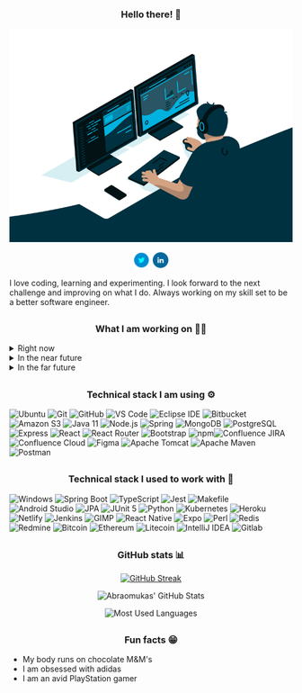 # <h3 align="center">Hello there! :wave:</h3>

<div align="center">
  <a href="https://linkedin.com/in/abraomukas/"><img src="images/hero.gif" alt="Abraomukas in a nutshell"></a>

<a href="https://twitter.com/abraomukas"><img height="30" src="images/icons/twitter.png"></a>
<a href="https://www.linkedin.com/in/abraomukas/"><img height="30" src="images/icons/linkedin.png"></a>

</div>

I love coding, learning and experimenting. I look forward to the next challenge and improving on what I do. Always working on my skill set to be a better software engineer.

## <h3 align="center">What I am working on :man_technologist:</h3>

<details>
  <summary>Right now</summary>

- Working as a Full Stack developer @ <a  href="#">Enhance Fitness</a>

- Building a full stack solution to help gamers decide what to play next - <a  href="https://www.enhancefitness.com/ae?lang=en">What2Play</a>

</details>

<details>
  <summary>In the near future</summary>

- Build a Twitter clone

- Go through freeCodeCamp's certifications (<a href="https://www.freecodecamp.org/learn">click here</a>)
  - Back End Development and APIs :white_check_mark:
  - JavaScript Algorithms and Data Structures
  - Front End Development Libraries
  - Information Security
  - Data Visualization
  - Responsive Web Design
  - Coding Interview Prep

- Build a full stack solution to help the gaming trophy hunting community - <a  href="#">PSTrophiesHub</a>

</details>

<details>
  <summary>In the far future</summary>

- Finish Codility challenges (<a href="https://app.codility.com/programmers/challenges/">click here</a>)
  
- Improve an existing solution to manage Toastmasters Clubs - <a href="#">easierSpeak</a>

</details>

## <h3 align="center">Technical stack I am using :gear:</h3>

![Ubuntu](https://img.shields.io/badge/-Ubuntu-informational?style=flat-square&logo=Ubuntu&logoColor=white&color=darkblue) ![Git](https://img.shields.io/badge/-Git-informational?style=flat-square&logo=git&logoColor=white&color=darkblue) ![GitHub](https://img.shields.io/badge/-GitHub-informational?style=flat-square&logo=github&logoColor=white&color=darkblue) ![VS Code](https://img.shields.io/badge/-VS_Code-informational?style=flat-square&logo=microsoft&logoColor=white&color=darkblue) ![Eclipse IDE](https://img.shields.io/badge/-eclipse-informational?style=flat-square&logo=eclipse&logoColor=white&color=darkblue) ![Bitbucket](https://img.shields.io/badge/-Bitbucket-informational?style=flat-square&logo=bitbucket&logoColor=white&color=darkblue) ![Amazon S3](https://img.shields.io/badge/-AWS_S3-informational?style=flat-square&logo=amazon-s3&logoColor=white&color=darkblue) ![Java 11](https://img.shields.io/badge/-Java_11-informational?style=flat-square&logo=openjdk&logoColor=white&color=darkblue) ![Node.js](https://img.shields.io/badge/-Node.js-informational?style=flat-square&logo=node.js&logoColor=white&color=darkblue) ![Spring](https://img.shields.io/badge/-Spring-informational?style=flat-square&logo=spring&logoColor=white&color=darkblue) ![MongoDB](https://img.shields.io/badge/-MongoDB-informational?style=flat-square&logo=mongodb&logoColor=white&color=darkblue) ![PostgreSQL](https://img.shields.io/badge/-PostgreSQL-informational?style=flat-square&logo=postgresql&logoColor=white&color=darkblue) ![Express](https://img.shields.io/badge/-Express-informational?style=flat-square&logo=express&logoColor=white&color=darkblue) ![React](https://img.shields.io/badge/-React-informational?style=flat-square&logo=react&logoColor=white&color=darkblue) ![React Router](https://img.shields.io/badge/-React_Router-informational?style=flat-square&logo=react-router&logoColor=white&color=darkblue) ![Bootstrap](https://img.shields.io/badge/-Bootstrap-informational?style=flat-square&logo=bootstrap&logoColor=white&color=darkblue) ![npm](https://img.shields.io/badge/-npm-informational?style=flat-square&logo=npm&logoColor=white&color=darkblue)![Confluence JIRA](https://img.shields.io/badge/-Confluence_JIRA-informational?style=flat-square&logo=jira&logoColor=white&color=darkblue) ![Confluence Cloud](https://img.shields.io/badge/-Confluence_Cloud-informational?style=flat-square&logo=confluence&logoColor=white&color=darkblue) ![Figma](https://img.shields.io/badge/-Figma-informational?style=flat-square&logo=figma&logoColor=white&color=darkblue) ![Apache Tomcat](https://img.shields.io/badge/-Apache_Tomcat-informational?style=flat-square&logo=apache-tomcat&logoColor=white&color=darkblue) ![Apache Maven](https://img.shields.io/badge/-Apache_Maven-informational?style=flat-square&logo=apache-maven&logoColor=white&color=darkblue) ![Postman](https://img.shields.io/badge/-Postman-informational?style=flat-square&logo=postman&logoColor=white&color=darkblue)

## <h3 align="center">Technical stack I used to work with :thinking:</h3>

![Windows](https://img.shields.io/badge/-Windows_10-informational?style=flat-square&logo=windows&logoColor=white&color=darkblue) ![Spring Boot](https://img.shields.io/badge/-Spring_Boot-informational?style=flat-square&logo=springboot&logoColor=white&color=darkblue) ![TypeScript](https://img.shields.io/badge/-TypeScript-informational?style=flat-square&logo=typescript&logoColor=white&color=darkblue) ![Jest](https://img.shields.io/badge/-Jest-informational?style=flat-square&logo=jest&logoColor=white&color=darkblue) ![Makefile](https://img.shields.io/badge/-Makefile-informational?style=flat-square&logo=<<>>&logoColor=white&color=darkblue) ![Android Studio](https://img.shields.io/badge/-Android_Studio-informational?style=flat-square&logo=android-studio&logoColor=white&color=darkblue) ![JPA](https://img.shields.io/badge/-JPA-informational?style=flat-square&logo=<<>>&logoColor=white&color=darkblue) ![JUnit 5](https://img.shields.io/badge/-JUnit_5-informational?style=flat-square&logo=junit5&logoColor=white&color=darkblue) ![Python](https://img.shields.io/badge/-Python-informational?style=flat-square&logo=python&logoColor=white&color=darkblue) ![Kubernetes](https://img.shields.io/badge/-Kubernetes-informational?style=flat-square&logo=kubernetes&logoColor=white&color=darkblue) ![Heroku](https://img.shields.io/badge/-Heroku-informational?style=flat-square&logo=heroku&logoColor=white&color=darkblue) ![Netlify](https://img.shields.io/badge/-Netlify-informational?style=flat-square&logo=netlify&logoColor=white&color=darkblue) ![Jenkins](https://img.shields.io/badge/-Jenkins-informational?style=flat-square&logo=jenkins&logoColor=white&color=darkblue) ![GIMP](https://img.shields.io/badge/-GIMP-informational?style=flat-square&logo=gimp&logoColor=white&color=darkblue) ![React Native](https://img.shields.io/badge/-React_Native-informational?style=flat-square&logo=react&logoColor=white&color=darkblue) ![Expo](https://img.shields.io/badge/-Expo-informational?style=flat-square&logo=expo&logoColor=white&color=darkblue) ![Perl](https://img.shields.io/badge/-Perl-informational?style=flat-square&logo=perl&logoColor=white&color=darkblue) ![Redis](https://img.shields.io/badge/-Redis-informational?style=flat-square&logo=redis&logoColor=white&color=darkblue) ![Redmine](https://img.shields.io/badge/-Redmine-informational?style=flat-square&logo=redmine&logoColor=white&color=darkblue) ![Bitcoin](https://img.shields.io/badge/-Bitcoin-informational?style=flat-square&logo=bitcoin&logoColor=white&color=darkblue) ![Ethereum](https://img.shields.io/badge/-Ethereum-informational?style=flat-square&logo=ethereum&logoColor=white&color=darkblue) ![Litecoin](https://img.shields.io/badge/-Litecoin-informational?style=flat-square&logo=litecoin&logoColor=white&color=darkblue) ![IntelliJ IDEA](https://img.shields.io/badge/-IntelliJ_IDEA-informational?style=flat-square&logo=intellij-idea&logoColor=white&color=darkblue) ![Gitlab](https://img.shields.io/badge/-GitLab-informational?style=flat-square&logo=gitlab&logoColor=white&color=darkblue)

## <h3 align="center">GitHub stats :bar_chart:</h3>

<div align="center">

[![GitHub Streak](https://streak-stats.demolab.com?user=abraomukas&theme=gotham&hide_border=false)](https://git.io/streak-stats)

![Abraomukas' GitHub Stats](https://github-readme-stats.vercel.app/api?username=abraomukas&theme=gotham&show_icons=true)

![Most Used Languages](https://github-readme-stats.vercel.app/api/top-langs/?username=abraomukas&theme=gotham&show_icons=true)

</div>

## <h3 align="center">Fun facts :grin:</h3>

- My body runs on chocolate M&M's
- I am obsessed with adidas
- I am an avid PlayStation gamer
